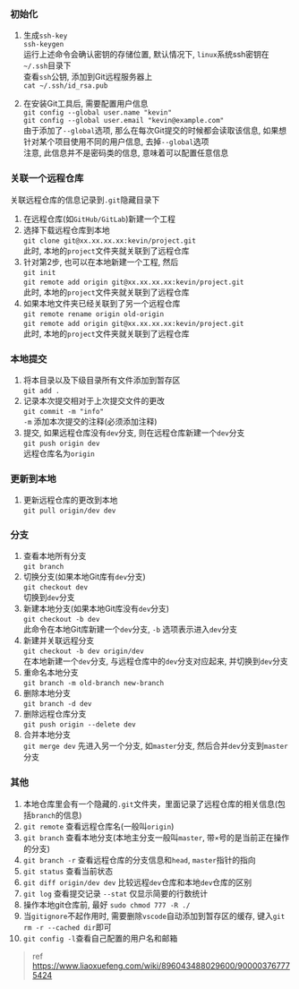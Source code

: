 ### 初始化
1. 生成`ssh-key`<br>
`ssh-keygen`<br>
运行上述命令会确认密钥的存储位置, 默认情况下, `linux`系统ssh密钥在`~/.ssh`目录下<br>
查看`ssh`公钥, 添加到Git远程服务器上<br>
`cat ~/.ssh/id_rsa.pub`<br>

2. 在安装Git工具后, 需要配置用户信息<br>
`git config --global user.name "kevin"`<br>
`git config --global user.email "kevin@example.com"`<br>
由于添加了`--global`选项, 那么在每次Git提交的时候都会读取该信息, 如果想针对某个项目使用不同的用户信息, 去掉`--global`选项<br>
注意, 此信息并不是密码类的信息, 意味着可以配置任意信息<br>

### 关联一个远程仓库
关联远程仓库的信息记录到`.git`隐藏目录下<br>
1. 在远程仓库(如`GitHub/GitLab`)新建一个工程<br>
2. 选择下载远程仓库到本地<br>
`git clone git@xx.xx.xx.xx:kevin/project.git`<br>
此时, 本地的`project`文件夹就关联到了远程仓库<br>
3. 针对第2步, 也可以在本地新建一个工程, 然后<br>
`git init`<br>
`git remote add origin git@xx.xx.xx.xx:kevin/project.git`<br>
此时, 本地的`project`文件夹就关联到了远程仓库<br>
4. 如果本地文件夹已经关联到了另一个远程仓库<br>
`git remote rename origin old-origin`<br>
`git remote add origin git@xx.xx.xx.xx:kevin/project.git`<br>
此时, 本地的`project`文件夹就关联到了远程仓库<br>

### 本地提交
1. 将本目录以及下级目录所有文件添加到暂存区<br>
`git add .`<br>
2. 记录本次提交相对于上次提交文件的更改<br>
`git commit -m "info"`<br>
`-m` 添加本次提交的注释(必须添加注释)<br>
3. 提交, 如果远程仓库没有`dev`分支, 则在远程仓库新建一个`dev`分支<br>
`git push origin dev`<br>
远程仓库名为`origin`<br>

### 更新到本地
1. 更新远程仓库的更改到本地<br>
`git pull origin/dev dev`<br>

### 分支
1. 查看本地所有分支<br>
`git branch`<br>
2. 切换分支(如果本地Git库有`dev`分支)<br>
`git checkout dev`<br>
切换到`dev`分支<br>
3. 新建本地分支(如果本地Git库没有`dev`分支)<br>
`git checkout -b dev`<br>
此命令在本地Git库新建一个`dev`分支, `-b` 选项表示进入`dev`分支<br>
4. 新建并关联远程分支<br>
`git checkout -b dev origin/dev`<br>
在本地新建一个`dev`分支, 与远程仓库中的`dev`分支对应起来, 并切换到`dev`分支<br>
5. 重命名本地分支<br>
`git branch -m old-branch new-branch`<br>
6. 删除本地分支<br>
`git branch -d dev`<br>
7. 删除远程仓库分支<br>
`git push origin --delete dev`<br>
8. 合并本地分支<br>
`git merge dev`
先进入另一个分支, 如`master`分支, 然后合并`dev`分支到`master`分支<br>

### 其他
1. 本地仓库里会有一个隐藏的`.git`文件夹，里面记录了远程仓库的相关信息(包括`branch`的信息)
2. `git remote` 查看远程仓库名(一般叫`origin`)
3. `git branch` 查看本地分支(本地主分支一般叫`master`, 带`×`号的是当前正在操作的分支)
4. `git branch -r` 查看远程仓库的分支信息和`head`, `master`指针的指向
5. `git status` 查看当前状态
6. `git diff origin/dev dev` 比较远程`dev`仓库和本地`dev`仓库的区别
7. `git log` 查看提交记录  `--stat` 仅显示简要的行数统计
8. 操作本地git仓库前, 最好 `sudo chmod 777 -R ./`
9. 当`gitignore`不起作用时, 需要删除`vscode`自动添加到暂存区的缓存, 键入`git rm -r --cached dir`即可
10. `git config -l`查看自己配置的用户名和邮箱

>ref<br>
https://www.liaoxuefeng.com/wiki/896043488029600/900003767775424<br>

